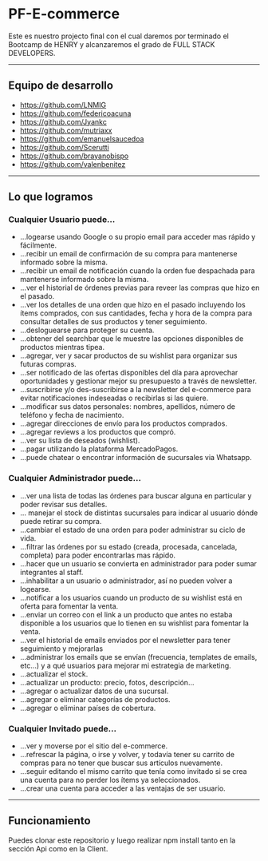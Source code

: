 # PF-E-commerce

<p align="left">Este es nuestro projecto final con el cual daremos por terminado el Bootcamp de HENRY y alcanzaremos el grado de FULL STACK DEVELOPERS.</p>

----

## Equipo de desarrollo
- https://github.com/LNMIG
- https://github.com/federicoacuna
- https://github.com/Jyankc
- https://github.com/mutriaxx
- https://github.com/emanuelsaucedoa
- https://github.com/Scerutti
- https://github.com/brayanobispo
- https://github.com/valenbenitez

----

## Lo que logramos
### Cualquier Usuario	puede...
*	...logearse usando Google o su propio email para acceder mas rápido y fácilmente.
* ...recibir un email de confirmación de su compra para mantenerse informado sobre la misma.
* ...recibir un email de notificación cuando la orden fue despachada para mantenerse informado sobre la misma.
*	...ver el historial de órdenes previas para reveer las compras que hizo en el pasado.
*	...ver los detalles de una orden que hizo en el pasado incluyendo los ítems comprados, con sus cantidades, fecha y hora de la compra para consultar detalles de sus productos y tener seguimiento.
* ...desloguearse para proteger su cuenta.
*	...obtener del searchbar que le muestre las opciones disponibles de productos mientras tipea.
*	...agregar, ver y sacar productos de su wishlist para organizar sus futuras compras.
*	...ser notificado de las ofertas disponibles del día para aprovechar oportunidades y gestionar mejor su presupuesto a través de newsletter.
*	...suscribirse y/o des-suscribirse a la newsletter del e-commerce para evitar notificaciones indeseadas o recibirlas si las quiere.
*	...modificar sus datos personales: nombres, apellidos, número de teléfono y fecha de nacimiento.
*	...agregar direcciones de envío para los productos comprados.
*	...agregar reviews a los productos que compró.
*	...ver su lista de deseados (wishlist).
*	...pagar utilizando la plataforma MercadoPagos.
*	...puede chatear o encontrar información de sucursales via Whatsapp.

### Cualquier Administrador	puede...
* ...ver una lista de todas las órdenes para buscar alguna en particular y poder revisar sus detalles.
*	... manejar el stock de distintas sucursales para indicar al usuario dónde puede retirar su compra.
*	...cambiar el estado de una orden para poder administrar su ciclo de vida.
*	...filtrar las órdenes por su estado (creada, procesada, cancelada, completa) para poder encontrarlas mas rápido.
*	...hacer que un usuario se convierta en administrador para poder sumar integrantes al staff.
*	...inhabilitar a un usuario o administrador, así no pueden volver a logearse.
*	...notificar a los usuarios cuando un producto de su wishlist está en oferta para fomentar la venta.
* ...enviar un correo con el link a un producto que antes no estaba disponible a los usuarios que lo tienen en su wishlist para fomentar la venta.
* ...ver el historial de emails enviados por el newsletter para tener seguimiento y mejorarlas
*	...administrar los emails que se envían (frecuencia, templates de emails, etc...) y a qué usuarios para mejorar mi estrategia de marketing.
*	...actualizar el stock.
*	...actualizar un producto: precio, fotos, descripción...
*	...agregar o actualizar datos de una sucursal.
*	...agregar o eliminar categorías de productos.
*	...agregar o eliminar países de cobertura.

### Cualquier Invitado	puede...
*	...ver y moverse por el sitio del e-commerce.
*	...refrescar la página, o irse y volver, y todavía tener su carrito de compras para no tener que buscar sus artículos nuevamente.
*	...seguir editando el mismo carrito que tenía como invitado si se crea una cuenta para no perder los ítems ya seleccionados.
*	...crear una cuenta para acceder a las ventajas de ser usuario.

----

## Funcionamiento
Puedes clonar este repositorio y luego realizar npm install tanto en la sección Api como en la Client.
